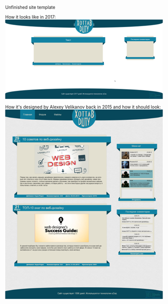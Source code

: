 Unfinished site template

How it looks like in 2017:
![How it looks like](demo.png "How it looks like")

How it's designed by Alexey Velikanov back in 2015 and how it should look:
![How it should be](fromdesigner.png "How it should be")